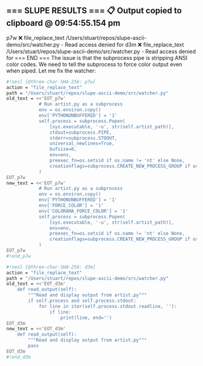 === SLUPE RESULTS ===
📋 Output copied to clipboard @ 09:54:55.154 pm
---------------------
p7w ❌ file_replace_text /Users/stuart/repos/slupe-ascii-demo/src/watcher.py - Read access denied for
d3m ❌ file_replace_text /Users/stuart/repos/slupe-ascii-demo/src/watcher.py - Read access denied for
=== END ===
The issue is that the subprocess pipe is stripping ANSI color codes. We need to tell the subprocess to force color output even when piped. Let me fix the watcher:

```sh nesl
#!nesl [@three-char-SHA-256: p7w]
action = "file_replace_text"
path = "/Users/stuart/repos/slupe-ascii-demo/src/watcher.py"
old_text = <<'EOT_p7w'
            # Run artist.py as a subprocess
            env = os.environ.copy()
            env['PYTHONUNBUFFERED'] = '1'
            self.process = subprocess.Popen(
                [sys.executable, '-u', str(self.artist_path)],
                stdout=subprocess.PIPE,
                stderr=subprocess.STDOUT,
                universal_newlines=True,
                bufsize=0,
                env=env,
                preexec_fn=os.setsid if os.name != 'nt' else None,
                creationflags=subprocess.CREATE_NEW_PROCESS_GROUP if os.name == 'nt' else 0
            )
EOT_p7w
new_text = <<'EOT_p7w'
            # Run artist.py as a subprocess
            env = os.environ.copy()
            env['PYTHONUNBUFFERED'] = '1'
            env['FORCE_COLOR'] = '1'
            env['COLORAMA_FORCE_COLOR'] = '1'
            self.process = subprocess.Popen(
                [sys.executable, '-u', str(self.artist_path)],
                env=env,
                preexec_fn=os.setsid if os.name != 'nt' else None,
                creationflags=subprocess.CREATE_NEW_PROCESS_GROUP if os.name == 'nt' else 0
            )
EOT_p7w
#!end_p7w
```

```sh nesl
#!nesl [@three-char-SHA-256: d3m]
action = "file_replace_text"
path = "/Users/stuart/repos/slupe-ascii-demo/src/watcher.py"
old_text = <<'EOT_d3m'
    def read_output(self):
        """Read and display output from artist.py"""
        if self.process and self.process.stdout:
            for line in iter(self.process.stdout.readline, ''):
                if line:
                    print(line, end='')
EOT_d3m
new_text = <<'EOT_d3m'
    def read_output(self):
        """Read and display output from artist.py"""
        pass
EOT_d3m
#!end_d3m
```